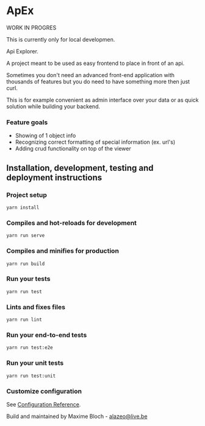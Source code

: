 # ApEx

WORK IN PROGRES

This is currently only for local developmen. 


Api Explorer.


A project meant to be used as easy frontend to place in front of an api.

Sometimes you don't need an advanced front-end application with thousands of features but you do need to have something more then just curl. 

This is for example convenient as admin interface over your data or as quick solution while building your backend.


### Feature goals
- Showing of 1 object info
- Recognizing correct formatting of special information (ex. url's)
- Adding crud functionality on top of the viewer

## Installation, development, testing and deployment instructions

### Project setup
```
yarn install
```

### Compiles and hot-reloads for development
```
yarn run serve
```

### Compiles and minifies for production
```
yarn run build
```

### Run your tests
```
yarn run test
```

### Lints and fixes files
```
yarn run lint
```

### Run your end-to-end tests
```
yarn run test:e2e
```

### Run your unit tests
```
yarn run test:unit
```

### Customize configuration
See [Configuration Reference](https://cli.vuejs.org/config/).


Build and maintained by Maxime Bloch - alazeo@live.be
